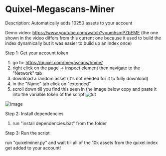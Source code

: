 # Quixel-Megascans-Miner

Description: Automatically adds 10250 assets to your account

Demo video: https://www.youtube.com/watch?v=umhsmPZbEME (the one shown in the video differs from this current one because it used to build the index dynamically but it was easier to build up an index once)

Step 1: Get your account token

1) go to: https://quixel.com/megascans/home/
2) right click on the page -> inspect element then navigate to the "Network" tab
3) download a random asset (it's not needed for it to fully download)
4) in the "Name" tab click on "extended"
5) scroll down till you find this seen in the image below copy and paste it into the variable token of the script
   ![tut](https://github.com/user-attachments/assets/381ba5f7-059c-4d29-b817-ad288dcbc1fd)

![image](https://github.com/user-attachments/assets/770c4782-5408-43a0-bb65-2bf9d9229622)




Step 2: Install dependencies 

1) run "install dependencies.bat" from the folder

Step 3: Run the script

run "quixelminer.py" and wait till all of the 10k assets from the quixel.index get added to your account!
